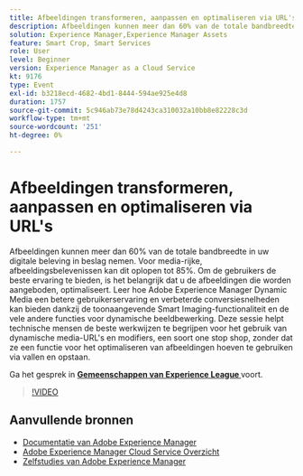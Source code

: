 ```yaml
---
title: Afbeeldingen transformeren, aanpassen en optimaliseren via URL's
description: Afbeeldingen kunnen meer dan 60% van de totale bandbreedte in uw digitale beleving in beslag nemen. Voor media-rijke, afbeeldingsbelevenissen kan dit oplopen tot 85%. Om de gebruikers de beste ervaring te bieden, is het belangrijk dat u de afbeeldingen die worden aangeboden, optimaliseert. Leer hoe Adobe Experience Manager Dynamic Media een betere gebruikerservaring en verbeterde conversiesnelheden kan bieden dankzij de toonaangevende Smart Imaging-functionaliteit en de vele andere functies voor dynamische beeldbewerking. Deze sessie helpt technische mensen de beste werkwijzen te begrijpen voor het gebruik van dynamische media-URL's en modifiers, een soort one stop shop, zonder dat ze een functie voor het optimaliseren van afbeeldingen hoeven te gebruiken via vallen en opstaan.
solution: Experience Manager,Experience Manager Assets
feature: Smart Crop, Smart Services
role: User
level: Beginner
version: Experience Manager as a Cloud Service
kt: 9176
type: Event
exl-id: b3218ecd-4682-4bd1-8444-594ae925e4d8
duration: 1757
source-git-commit: 5c946ab73e78d4243ca310032a10bb8e82228c3d
workflow-type: tm+mt
source-wordcount: '251'
ht-degree: 0%

---
```


# Afbeeldingen transformeren, aanpassen en optimaliseren via URL&#39;s

Afbeeldingen kunnen meer dan 60% van de totale bandbreedte in uw digitale beleving in beslag nemen. Voor media-rijke, afbeeldingsbelevenissen kan dit oplopen tot 85%. Om de gebruikers de beste ervaring te bieden, is het belangrijk dat u de afbeeldingen die worden aangeboden, optimaliseert. Leer hoe Adobe Experience Manager Dynamic Media een betere gebruikerservaring en verbeterde conversiesnelheden kan bieden dankzij de toonaangevende Smart Imaging-functionaliteit en de vele andere functies voor dynamische beeldbewerking. Deze sessie helpt technische mensen de beste werkwijzen te begrijpen voor het gebruik van dynamische media-URL&#39;s en modifiers, een soort one stop shop, zonder dat ze een functie voor het optimaliseren van afbeeldingen hoeven te gebruiken via vallen en opstaan.

Ga het gesprek in **[Gemeenschappen van Experience League ](https://adobe.ly/3F58miP)** voort.

>[!VIDEO](https://video.tv.adobe.com/v/337847/?quality=12&learn=on&hidetitle=true)

## Aanvullende bronnen

- [ Documentatie van Adobe Experience Manager ](https://experienceleague.adobe.com/docs/experience-manager-cloud-service.html)
- [ Adobe Experience Manager Cloud Service Overzicht ](https://experienceleague.adobe.com/docs/experience-manager-cloud-service/overview/home.html)
- [ Zelfstudies van Adobe Experience Manager ](https://experienceleague.adobe.com/docs/experience-manager-tutorials.html)
